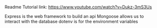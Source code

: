 Readme
Tutorial link:
https://www.youtube.com/watch?v=Dukz-3mS3Us

Express is the web framework to build an api
Mongoose allows us to interact with the database
dotenv is for the environment variables
